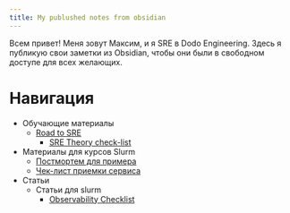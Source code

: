 ```yaml
---
title: My publushed notes from obsidian
---
```

Всем привет! Меня зовут Максим, и я SRE в Dodo Engineering.
Здесь я публикую свои заметки из Obsidian, чтобы они были в свободном доступе для всех желающих.

# Навигация
- Обучающие материалы
  - [Road to SRE](<./Road to SRE.md>)
    - [SRE Theory check-list](<.SRE Theory check-list.md>)
- Материалы для курсов Slurm
  - [Постмортем для примера](</source/content/Блокировки Media CDN на anti-ddos провайдере при миграции на Yandex CDN.md>)
  - [Чек-лист приемки сервиса](<./Чек-лист приемки сервиса.md>)
- Статьи
  - Статьи для slurm
    - [Observability Checklist](<Observability Checklist. От железа до приложений или как не остаться слепым в продакшене.md>)

